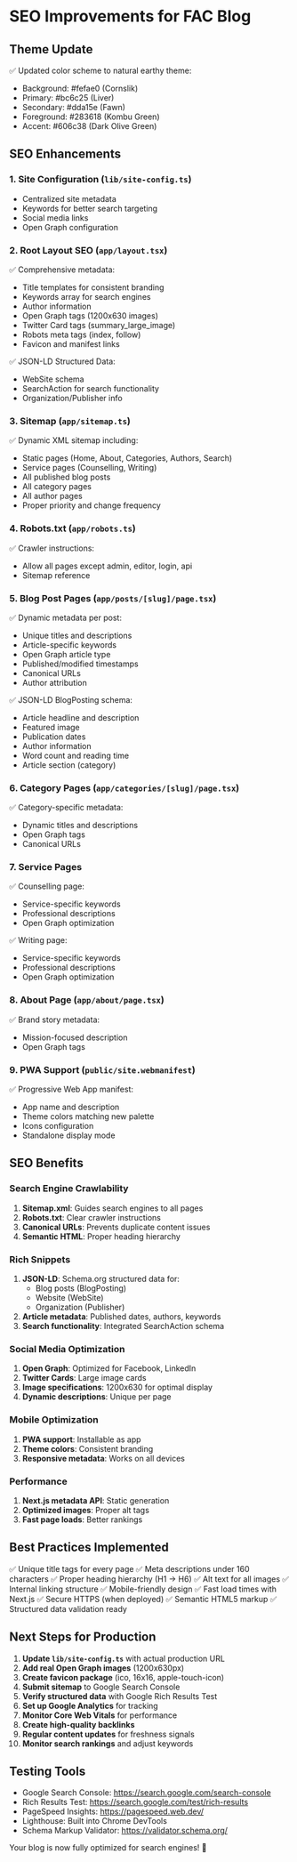 # SEO Improvements for FAC Blog

## Theme Update
✅ Updated color scheme to natural earthy theme:
- Background: #fefae0 (Cornslik)
- Primary: #bc6c25 (Liver)
- Secondary: #dda15e (Fawn)
- Foreground: #283618 (Kombu Green)
- Accent: #606c38 (Dark Olive Green)

## SEO Enhancements

### 1. Site Configuration (`lib/site-config.ts`)
- Centralized site metadata
- Keywords for better search targeting
- Social media links
- Open Graph configuration

### 2. Root Layout SEO (`app/layout.tsx`)
✅ Comprehensive metadata:
- Title templates for consistent branding
- Keywords array for search engines
- Author information
- Open Graph tags (1200x630 images)
- Twitter Card tags (summary_large_image)
- Robots meta tags (index, follow)
- Favicon and manifest links

✅ JSON-LD Structured Data:
- WebSite schema
- SearchAction for search functionality
- Organization/Publisher info

### 3. Sitemap (`app/sitemap.ts`)
✅ Dynamic XML sitemap including:
- Static pages (Home, About, Categories, Authors, Search)
- Service pages (Counselling, Writing)
- All published blog posts
- All category pages
- All author pages
- Proper priority and change frequency

### 4. Robots.txt (`app/robots.ts`)
✅ Crawler instructions:
- Allow all pages except admin, editor, login, api
- Sitemap reference

### 5. Blog Post Pages (`app/posts/[slug]/page.tsx`)
✅ Dynamic metadata per post:
- Unique titles and descriptions
- Article-specific keywords
- Open Graph article type
- Published/modified timestamps
- Canonical URLs
- Author attribution

✅ JSON-LD BlogPosting schema:
- Article headline and description
- Featured image
- Publication dates
- Author information
- Word count and reading time
- Article section (category)

### 6. Category Pages (`app/categories/[slug]/page.tsx`)
✅ Category-specific metadata:
- Dynamic titles and descriptions
- Open Graph tags
- Canonical URLs

### 7. Service Pages
✅ Counselling page:
- Service-specific keywords
- Professional descriptions
- Open Graph optimization

✅ Writing page:
- Service-specific keywords
- Professional descriptions
- Open Graph optimization

### 8. About Page (`app/about/page.tsx`)
✅ Brand story metadata:
- Mission-focused description
- Open Graph tags

### 9. PWA Support (`public/site.webmanifest`)
✅ Progressive Web App manifest:
- App name and description
- Theme colors matching new palette
- Icons configuration
- Standalone display mode

## SEO Benefits

### Search Engine Crawlability
1. **Sitemap.xml**: Guides search engines to all pages
2. **Robots.txt**: Clear crawler instructions
3. **Canonical URLs**: Prevents duplicate content issues
4. **Semantic HTML**: Proper heading hierarchy

### Rich Snippets
1. **JSON-LD**: Schema.org structured data for:
   - Blog posts (BlogPosting)
   - Website (WebSite)
   - Organization (Publisher)
2. **Article metadata**: Published dates, authors, keywords
3. **Search functionality**: Integrated SearchAction schema

### Social Media Optimization
1. **Open Graph**: Optimized for Facebook, LinkedIn
2. **Twitter Cards**: Large image cards
3. **Image specifications**: 1200x630 for optimal display
4. **Dynamic descriptions**: Unique per page

### Mobile Optimization
1. **PWA support**: Installable as app
2. **Theme colors**: Consistent branding
3. **Responsive metadata**: Works on all devices

### Performance
1. **Next.js metadata API**: Static generation
2. **Optimized images**: Proper alt tags
3. **Fast page loads**: Better rankings

## Best Practices Implemented

✅ Unique title tags for every page
✅ Meta descriptions under 160 characters
✅ Proper heading hierarchy (H1 → H6)
✅ Alt text for all images
✅ Internal linking structure
✅ Mobile-friendly design
✅ Fast load times with Next.js
✅ Secure HTTPS (when deployed)
✅ Semantic HTML5 markup
✅ Structured data validation ready

## Next Steps for Production

1. **Update `lib/site-config.ts`** with actual production URL
2. **Add real Open Graph images** (1200x630px)
3. **Create favicon package** (ico, 16x16, apple-touch-icon)
4. **Submit sitemap** to Google Search Console
5. **Verify structured data** with Google Rich Results Test
6. **Set up Google Analytics** for tracking
7. **Monitor Core Web Vitals** for performance
8. **Create high-quality backlinks**
9. **Regular content updates** for freshness signals
10. **Monitor search rankings** and adjust keywords

## Testing Tools

- Google Search Console: https://search.google.com/search-console
- Rich Results Test: https://search.google.com/test/rich-results
- PageSpeed Insights: https://pagespeed.web.dev/
- Lighthouse: Built into Chrome DevTools
- Schema Markup Validator: https://validator.schema.org/

Your blog is now fully optimized for search engines! 🚀
